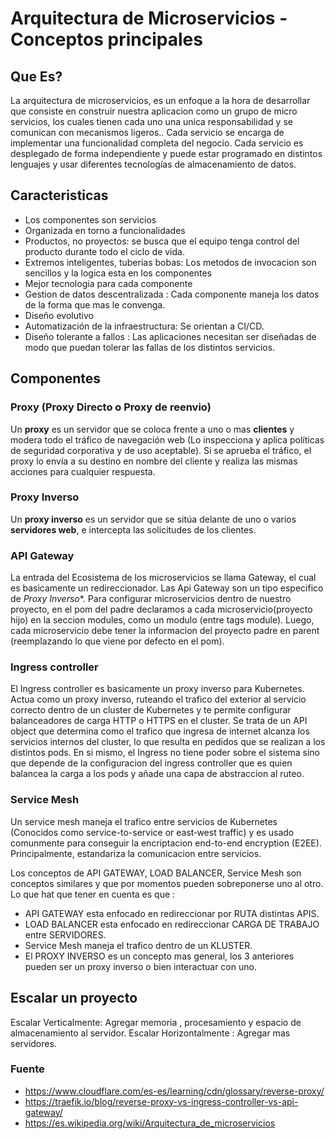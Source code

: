 # Arquitectura de Microservicios - Conceptos principales

## Que Es?
La arquitectura de microservicios, es un enfoque a la hora de desarrollar que consiste en construir nuestra aplicacion como un grupo de micro servicios, los cuales tienen cada uno una unica responsabilidad y se comunican con mecanismos ligeros.. Cada servicio se encarga de implementar una funcionalidad completa del negocio. Cada servicio es desplegado de forma independiente y puede estar programado en distintos lenguajes y usar diferentes tecnologías de almacenamiento de datos.

## Caracteristicas
* Los componentes son servicios
* Organizada en torno a funcionalidades
* Productos, no proyectos: se busca que el equipo tenga control del producto durante todo el ciclo de vida.
* Extremos inteligentes, tuberias bobas: Los metodos de invocacion son sencillos y la logica esta en los componentes
* Mejor tecnologia para cada componente
* Gestion de datos descentralizada : Cada componente maneja los datos de la forma que mas le convenga.
* Diseño evolutivo
* Automatización de la infraestructura: Se orientan a CI/CD.
* Diseño tolerante a fallos : Las aplicaciones necesitan ser diseñadas de modo que puedan tolerar las fallas de los distintos servicios.

## Componentes

### Proxy (Proxy Directo o Proxy de reenvio)
Un **proxy** es un servidor que se coloca frente a uno o mas **clientes** y modera todo el tráfico de navegación web (Lo inspecciona y aplica políticas de seguridad corporativa y de uso aceptable). Si se aprueba el tráfico, el proxy lo envía a su destino en nombre del cliente y realiza las mismas acciones para cualquier respuesta.

### Proxy Inverso
Un **proxy inverso** es un servidor que se sitúa delante de uno o varios **servidores web**, e intercepta las solicitudes de los clientes.

### API Gateway
La entrada del Ecosistema de los microservicios se llama Gateway, el cual es basicamente un redireccionador. Las Api Gateway son un tipo especifico de *Proxy Inverso**.
Para configurar microservicios dentro de nuestro proyecto, en el pom del padre declaramos a cada microservicio(proyecto hijo) en la seccion modules, como un modulo (entre tags module). Luego, cada microservicio debe tener la informacion del proyecto padre en parent (reemplazando lo que viene por defecto en el pom).

### Ingress controller
El Ingress controller es basicamente un proxy inverso para Kubernetes.
Actua como un proxy inverso, ruteando el trafico del exterior al servicio correcto dentro de un cluster de Kubernetes y te permite configurar balanceadores de carga HTTP o HTTPS en el cluster.
Se trata de un API object que determina como el trafico que ingresa de internet alcanza los servicios internos del cluster, lo que resulta en pedidos que se realizan a los distintos pods.
En si mismo, el Ingress no tiene poder sobre el sistema sino que depende de la configuracion del ingress controller que es quien balancea la carga a los pods y añade una capa de abstraccion al ruteo.

### Service Mesh
Un service mesh maneja el trafico entre servicios de Kubernetes (Conocidos como service-to-service or east‑west traffic) y es usado comunmente para conseguir la encriptacion end-to-end encryption (E2EE).
Principalmente, estandariza la comunicacion entre servicios.

Los conceptos de API GATEWAY, LOAD BALANCER, Service Mesh son conceptos similares y que por momentos pueden sobreponerse uno al otro. Lo que hat que tener en cuenta es que :
 * API GATEWAY esta enfocado en redireccionar por RUTA distintas APIS.
 * LOAD BALANCER esta enfocado en redireccionar CARGA DE TRABAJO entre SERVIDORES.
 * Service Mesh maneja el trafico dentro de un KLUSTER.
 * El PROXY INVERSO es un concepto mas general, los 3 anteriores pueden ser un proxy inverso o bien interactuar con uno.

## Escalar un proyecto
Escalar Verticalmente: Agregar memoria , procesamiento y espacio de almacenamiento al servidor.
Escalar Horizontalmente : Agregar mas servidores.

### Fuente
 * https://www.cloudflare.com/es-es/learning/cdn/glossary/reverse-proxy/
 * https://traefik.io/blog/reverse-proxy-vs-ingress-controller-vs-api-gateway/
 * https://es.wikipedia.org/wiki/Arquitectura_de_microservicios
